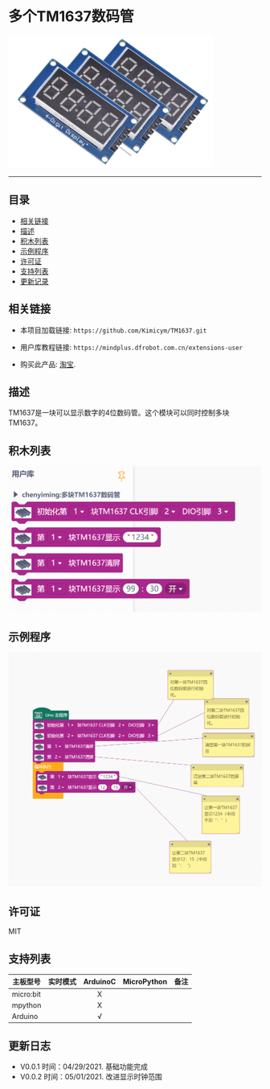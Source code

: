 # 多个TM1637数码管


![](./arduinoC/_images/featured.png)

---------------------------------------------------------

## 目录

* [相关链接](#相关链接)
* [描述](#描述)
* [积木列表](#积木列表)
* [示例程序](#示例程序)
* [许可证](#许可证)
* [支持列表](#支持列表)
* [更新记录](#更新记录)

## 相关链接
* 本项目加载链接: ```https://github.com/Kimicym/TM1637.git```

* 用户库教程链接: ```https://mindplus.dfrobot.com.cn/extensions-user```

* 购买此产品: [淘宝](https://www.taobao.com/).

## 描述
TM1637是一块可以显示数字的4位数码管。这个模块可以同时控制多块TM1637。

## 积木列表

![](./arduinoC/_images/blocks.png)



## 示例程序

![](./arduinoC/_images/example.png)

## 许可证

MIT

## 支持列表

主板型号                | 实时模式    | ArduinoC   | MicroPython    | 备注
------------------ | :----------: | :----------: | :---------: | -----
micro:bit        |             |       X       |             | 
mpython        |             |        X      |             | 
Arduino        |             |        √      |             | 

## 更新日志
* V0.0.1  时间：04/29/2021. 基础功能完成
* V0.0.2  时间：05/01/2021. 改进显示时钟范围